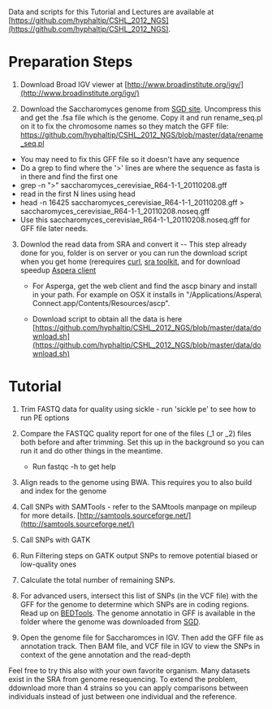 Data and scripts for this Tutorial and Lectures are available at [https://github.com/hyphaltip/CSHL_2012_NGS](https://github.com/hyphaltip/CSHL_2012_NGS).



Preparation Steps
=================

1. Download Broad IGV viewer at
[http://www.broadinstitute.org/igv/](http://www.broadinstitute.org/igv/)

2. Download the Saccharomyces genome from [SGD
site](http://downloads.yeastgenome.org/sequence/S288C_reference/genome_releases/S288C_reference_genome_R64-1-1_20110203.tgz). Uncompress this and get the .fsa file which is the genome. Copy it and run rename_seq.pl on it to fix the chromosome names so they match the GFF file:
 https://github.com/hyphaltip/CSHL_2012_NGS/blob/master/data/rename_seq.pl

 - You may need to fix this GFF file so it doesn't have any sequence
 - Do a grep to find where the '>' lines are where the sequence as fasta is in there and find the first one
 - grep -n ">" saccharomyces_cerevisiae_R64-1-1_20110208.gff
 - read in the first N lines using head
 - head -n 16425 saccharomyces_cerevisiae_R64-1-1_20110208.gff > saccharomyces_cerevisiae_R64-1-1_20110208.noseq.gff
 - Use this saccharomyces_cerevisiae_R64-1-1_20110208.noseq.gff for GFF file later needs.

3. Downlod the read data from SRA and convert it -- This step already
done for you, folder is on server or you can run the download script
when you get home (rerequires [curl](http://curl.haxx.se/), [sra
toolkit](http://ftp-private.ncbi.nlm.nih.gov/sra/sdk/), and for
download speedup [Aspera
client](http://downloads.asperasoft.com/download_connect/)

    * For Asperga, get the web client and find the ascp binary and
      install in your path. For example on OSX it installs in
      "/Applications/Aspera\ Connect.app/Contents/Resources/ascp".

    * Download script to obtain all the data is here
      [https://github.com/hyphaltip/CSHL_2012_NGS/blob/master/data/download.sh](https://github.com/hyphaltip/CSHL_2012_NGS/blob/master/data/download.sh)

Tutorial
========

1. Trim FASTQ data for quality using sickle - run 'sickle pe' to see how to run PE options

2. Compare the FASTQC quality report for one of the files (_1 or _2) files both before and after trimming. Set this up in the background so you can run it and do other things in the meantime.
    * Run fastqc -h to get help

3. Align reads to the genome using BWA. This requires you to also build and index for the genome

4. Call SNPs with SAMTools - refer to the SAMtools manpage on mpileup for more details. [http://samtools.sourceforge.net/](http://samtools.sourceforge.net/)

5. Call SNPs with GATK

6. Run Filtering steps on GATK output SNPs to remove potential biased or low-quality ones

7. Calculate the total number of remaining SNPs.

8. For advanced users, intersect this list of SNPs (in the VCF file)
with the GFF for the genome to determine which SNPs are in coding
regions.  Read up on
[BEDTools](http://code.google.com/p/bedtools/). The genome annotatio in GFF is available
in the folder where the genome was downloaded from [SGD](http://yeastgenome.org).

9. Open the genome file for Saccharomces in IGV.  Then add the GFF file as annotation track. Then BAM file, and VCF file in IGV to view the SNPs in context of the gene annotation and the read-depth

Feel free to try this also with your own favorite organism. Many
datasets exist in the SRA from genome resequencing. To extend the
problem, ddownload more than 4 strains so you can apply comparisons
between individuals instead of just between one individual and the
reference.

